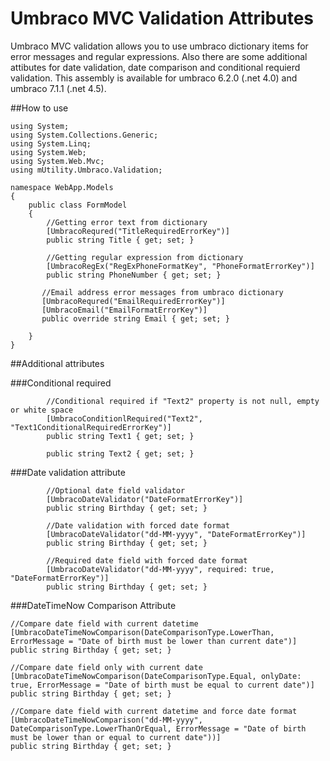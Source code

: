 Umbraco MVC Validation Attributes
=================================

Umbraco MVC validation allows you to use umbraco dictionary items for error messages and regular expressions. Also there are some additional attibutes for date validation, date comparison and conditional requierd validation. This assembly is available for umbraco 6.2.0 (.net 4.0) and umbraco 7.1.1 (.net 4.5).

##How to use


    using System;
    using System.Collections.Generic;
    using System.Linq;
    using System.Web;
    using System.Web.Mvc;
    using mUtility.Umbraco.Validation;

    namespace WebApp.Models
    {
        public class FormModel
        {
            //Getting error text from dictionary
            [UmbracoRequred("TitleRequiredErrorKey")]
            public string Title { get; set; }
            
            //Getting regular expression from dictionary
            [UmbracoRegEx("RegExPhoneFormatKey", "PhoneFormatErrorKey")]
            public string PhoneNumber { get; set; }
            
           //Email address error messages from umbraco dictionary
           [UmbracoRequred("EmailRequiredErrorKey")]
           [UmbracoEmail("EmailFormatErrorKey")]
           public override string Email { get; set; }
            
        }
    }
    
    
##Additional attributes


###Conditional required

            //Conditional required if "Text2" property is not null, empty or white space
            [UmbracoConditionlRequired("Text2", "Text1ConditionalRequiredErrorKey")]
            public string Text1 { get; set; }
            
            public string Text2 { get; set; } 


###Date validation attribute

            //Optional date field validator
            [UmbracoDateValidator("DateFormatErrorKey")]
            public string Birthday { get; set; }
            
            //Date validation with forced date format
            [UmbracoDateValidator("dd-MM-yyyy", "DateFormatErrorKey")]
            public string Birthday { get; set; }
            
            //Required date field with forced date format
            [UmbracoDateValidator("dd-MM-yyyy", required: true, "DateFormatErrorKey")]
            public string Birthday { get; set; }
            

###DateTimeNow Comparison Attribute

    //Compare date field with current datetime
    [UmbracoDateTimeNowComparison(DateComparisonType.LowerThan, ErrorMessage = "Date of birth must be lower than current date")]
    public string Birthday { get; set; }
    
    //Compare date field only with current date
    [UmbracoDateTimeNowComparison(DateComparisonType.Equal, onlyDate: true, ErrorMessage = "Date of birth must be equal to current date")]
    public string Birthday { get; set; }

    //Compare date field with current datetime and force date format
    [UmbracoDateTimeNowComparison("dd-MM-yyyy", DateComparisonType.LowerThanOrEqual, ErrorMessage = "Date of birth must be lower than or equal to current date"))]
    public string Birthday { get; set; }
    
    
